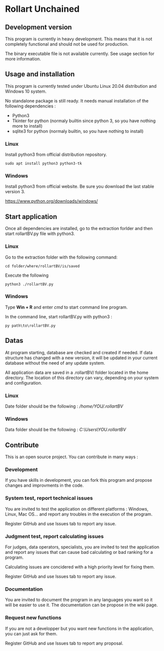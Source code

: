 # Rollart Unchained

## Development version

This program is currently in heavy development. This means that it is not completely functional
and should not be used for production.

The binary executable file is not available currently. See usage section for more information.

## Usage and installation

This program is currently tested under Ubuntu Linux 20.04 distribution and Windows 10 system.

No standalone package is still ready. It needs manual installation of the following dependencies :

- Python3
- Tkinter for python (normaly builtin since python 3, so you have nothing more to install)
- sqlite3 for python (normaly builtin, so you have nothing to install)

### Linux

Install python3 from official distribution repository.

```
sudo apt install python3 python3-tk
```

### Windows

Install python3 from official website. Be sure you download the last stable version 3.

https://www.python.org/downloads/windows/

## Start application

Once all dependencies are installed, go to the extraction forlder and then start rollartBV.py file 
with python3.

### Linux

Go to the extraction folder with the following command:

```
cd folder/where/rollartBV/is/saved
```

Execute the following

```
python3 ./rollartBV.py
```

### Windows

Type **Win + R** and enter *cmd* to start command line program.

In the command line, start rollartBV.py with python3 :

```
py path\to\rollartBV.py
```

## Datas

At program starting, database are checked and created if needed. If data structure has changed
with a new version, it will be updated in your current database without the need of any update 
system.

All application data are saved in a .rollartBV/ folder located in the home directory. The location 
of this directory can vary, depending on your system and configuration.

### Linux

Date folder should be the following :
*/home/YOU/.rollartBV*

### Windows

Data folder should be the following :
*C:\Users\YOU\.rollartBV*

## Contribute

This is an open source project. You can contribute in many ways :

### Development

If you have skills in development, you can fork this program and propose changes and improvments in
the code.

### System test, report technical issues

You are invited to test the application on different platforms : Windows, Linux, Mac OS... and report 
any troubles in the execution of the program.

Register GitHub and use Issues tab to report any issue.

### Judgment test, report calculating issues

For judges, data operators, specialists, you are invited to test the application and report any issues 
that can cause bad calculating or bad ranking for a program.

Calculating issues are concidered with a high priority level for fixing them.

Register GitHub and use Issues tab to report any issue.

### Documentation

You are invited to document the program in any languages you want so it will be easier to use it. The
documentation can be propose in the wiki page.

### Request new functions

If you are not a developper but you want new functions in the application, you can just ask for them.

Register GitHub and use Issues tab to report any proposal.
